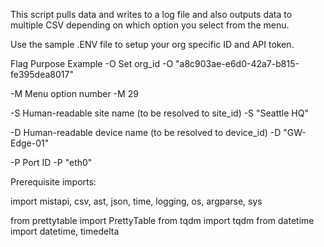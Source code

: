 This script pulls data and writes to a log file and also outputs data to multiple CSV depending on which option you select from the menu.

Use the sample .ENV file to setup your org specific ID and API token.


Flag	    Purpose	        Example
-O	    Set org_id	-O "a8c903ae-e6d0-42a7-b815-fe395dea8017"

-M	    Menu option number	    -M 29

-S	    Human-readable site name (to be resolved to site_id)	    -S "Seattle HQ"

-D	    Human-readable device name (to be resolved to device_id)	    -D "GW-Edge-01"

-P	    Port ID	    -P "eth0"


Prerequisite imports:

import mistapi, csv, ast, json, time, logging, os, argparse, sys

from prettytable import PrettyTable
from tqdm import tqdm
from datetime import datetime, timedelta